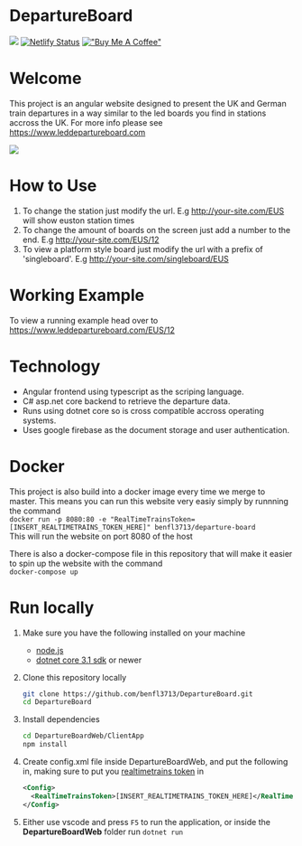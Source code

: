 # DepartureBoard

![](https://github.com/benfl3713/DepartureBoard/workflows/Pipeline/badge.svg?branch=master)
[![Netlify Status](https://api.netlify.com/api/v1/badges/a70bdae7-f88d-43fc-8811-d2e0d16e65c7/deploy-status)](https://app.netlify.com/sites/leddepartureboardcom/deploys)
[!["Buy Me A Coffee"](https://www.buymeacoffee.com/assets/img/custom_images/orange_img.png)](https://www.buymeacoffee.com/departureboard)

# Welcome

This project is an angular website designed to present the UK and German train departures in a way similar to the led boards you find in stations accross the UK. For more info please see <https://www.leddepartureboard.com>

![](https://github.com/benfl3713/DepartureBoard/blob/master/DepartureBoardWeb/wwwroot/preview.png?raw=true)

# How to Use

1. To change the station just modify the url. E.g http://your-site.com/EUS will show euston station times
2. To change the amount of boards on the screen just add a number to the end. E.g http://your-site.com/EUS/12
3. To view a platform style board just modify the url with a prefix of 'singleboard'. E.g http://your-site.com/singleboard/EUS

# Working Example

To view a running example head over to
<https://www.leddepartureboard.com/EUS/12>

# Technology

- Angular frontend using typescript as the scriping language.
- C# asp.net core backend to retrieve the departure data.
- Runs using dotnet core so is cross compatible accross operating systems.
- Uses google firebase as the document storage and user authentication.

# Docker

This project is also build into a docker image every time we merge to master. This means you can run this website very easiy simply by runnning the command  
```docker run -p 8080:80 -e "RealTimeTrainsToken=[INSERT_REALTIMETRAINS_TOKEN_HERE]" benfl3713/departure-board```  
This will run the website on port 8080 of the host

There is also a docker-compose file in this repository that will make it easier to spin up the website with the command  
`docker-compose up`

# Run locally

1. Make sure you have the following installed on your machine
   -  [node.js](https://nodejs.org/en/download/)
   -  [dotnet core 3.1 sdk](https://dotnet.microsoft.com/download/dotnet/3.1)  or newer

2. Clone this repository locally
    ```bash
    git clone https://github.com/benfl3713/DepartureBoard.git
    cd DepartureBoard
    ```
3. Install dependencies
    ```bash
    cd DepartureBoardWeb/ClientApp
    npm install
    ```
4. Create config.xml file inside DepartureBoardWeb, and put the following in, making sure to put you [realtimetrains token](https://api.rtt.io/) in
    ```xml
    <Config>
      <RealTimeTrainsToken>[INSERT_REALTIMETRAINS_TOKEN_HERE]</RealTimeTrainsToken>
    </Config>
    ```
5. Either use vscode and press `F5` to run the application, or inside the **DepartureBoardWeb** folder run `dotnet run`

